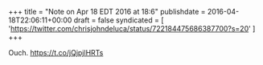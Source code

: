 +++
title = "Note on Apr 18 EDT 2016 at 18:6"
publishdate = 2016-04-18T22:06:11+00:00
draft = false
syndicated = [ 'https://twitter.com/chrisjohndeluca/status/722184475686387700?s=20' ]
+++

Ouch. https://t.co/jQjpjlHRTs
